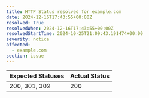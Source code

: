 ```yaml
---
title: HTTP Status resolved for example.com
date: 2024-12-16T17:43:55+00:00Z
resolved: True
resolvedWhen: 2024-12-16T17:43:55+00:00Z
resolvedStartTime: 2024-10-25T21:09:43.191474+00:00
severity: notice
affected:
  - example.com
section: issue
---
```


| Expected Statuses | Actual Status  |
|-------------------|----------------|
| 200, 301, 302 | 200 |

